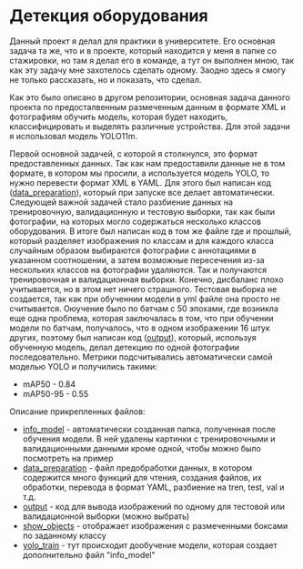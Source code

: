 # Детекция оборудования

Данный проект я делал для практики в университете. Его основная задача та же, что и в проекте, который находится у меня в папке со стажировки, но там я делал его в команде, а тут он выполнен мною, так как эту задачу мне захотелось сделать одному. Заодно здесь я смогу не только рассказать, но и показать, что сделал. 

Как это было описано в другом репозитории, основная задача данного проекта по предосталвенным размеченным данным в формате XML и фотографиям обучить модель, которая будет находить, классифицировать и выделять различные устройства. Для этой задачи я использовал модель YOLO11m. 

Первой основной задачей, с которой я столкнулся, это формат предоставленных данных. Так как нам предоставили данные не в том формате, в котором мы просили, а используется модель YOLO, то нужно перевести формат XML в YAML. Для этого был написан код ([data_preparation](https://github.com/5Misha/Personal_projects/blob/main/Detection/data_preparation.py)), который при запуске все делает автоматически. Следующей важной задачей стало разбиение данных на тренировочную, валидационную и тестовую выборки, так как были фотографии, на которых могло содержаться несколько классов оборудования. В итоге был написан код в том же файле где и прошлый, который разделяет изображения по классам и для каждого класса случайным образом выбираются фотографии с аннотациями в указанном соотношении, а затем возможные пересечения из-за нескольких классов на фотографии удаляются. Так и получаются тренировочная и валидационная выборки. Конечно, дисбаланс плохо учитывается, но в этом нет ничего страшного. Тестовая выборка не создается, так как при обученнии модели в yml файле она просто не считывается. Оюучение было по батчам с 50 эпохами, где возникла еще одна проблема, которая заключалась в том, что при обучении модели по батчам, получалось, что в одном изображении 16 штук других, поэтому был написан код ([output](https://github.com/5Misha/Personal_projects)), который, используя обученную модель, делал детекцию по одной фотографии последовательно. 
Метрики подсчитывались автоматически самой моделью YOLO и получились такими:  
* mAP50 - 0.84
* mAP50-95 - 0.55


Описание прикрепленных файлов:  
* [info_model](https://github.com/5Misha/Personal_projects/tree/main/Detection/info_model/train) - автоматически созданная папка, полученная после обучения модели. В ней удалены картинки с тренировочными и валидационными данными кроме одной, чтобы можно было посмотреть на пример
* [data_preparation](https://github.com/5Misha/Personal_projects/blob/main/Detection/data_preparation.py) - файл предобработки данных, в котором содержится много функций для чтения, создания файлов, их обработки, перевода в формат YAML, разбиение на tren, test, val и т.д.
* [output](https://github.com/5Misha/Personal_projects/blob/main/Detection/output.py) - код для вывода изображений по одному для тестовой или валидационной выборки (можно выбрать)
* [show_objects](https://github.com/5Misha/Personal_projects/blob/main/Detection/show_objects.py) - отображает изображения с размеченными боксами по заданному классу
* [yolo_train](https://github.com/5Misha/Personal_projects/blob/main/Detection/yolo_train.py) - тут происходит дообучение модели, которая создает дополнительно файл "info_model"